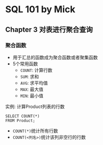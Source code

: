 # SQL 101 by Mick #
## Chapter 3 对表进行聚合查询 ##


### 聚合函数 ###

- 用于汇总的函数成为聚合函数或者聚集函数
- 5个常用函数
    - `COUNT`: 计算行数
    - `SUM`: 求和
    - `AVG`: 求平均值
    - `MAX`: 最大值
    - `MIN`: 最小值

实例: 计算Product列表的行数
```
SELECT COUNT(*)
FROM Product;
```
- `COUNT(*)`统计所有行数
- `COUNT(<列名>)`统计该列非空行的行数

